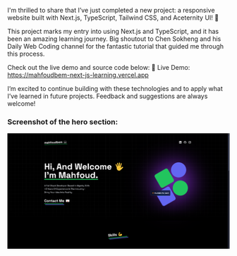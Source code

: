 I'm thrilled to share that I’ve just completed a new project: a responsive website built with Next.js, TypeScript, Tailwind CSS, and Aceternity UI! 🎉

This project marks my entry into using Next.js and TypeScript, and it has been an amazing learning journey. Big shoutout to Chen Sokheng and his Daily Web Coding channel for the fantastic tutorial that guided me through this process.

Check out the live demo and source code below:
🔗 Live Demo: https://mahfoudbem-next-js-learning.vercel.app

I’m excited to continue building with these technologies and to apply what I’ve learned in future projects. Feedback and suggestions are always welcome!

### Screenshot of the hero section:

![Hero Section](./public/og.png)
